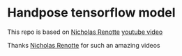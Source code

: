 # Handpose tensorflow model

This repo is based on [Nicholas Renotte](https://www.youtube.com/channel/UCHXa4OpASJEwrHrLeIzw7Yg) [youtube video](https://www.youtube.com/watch?v=f7uBsb-0sGQ&ab_channel=NicholasRenotte)

Thanks [Nicholas Renotte](https://www.youtube.com/channel/UCHXa4OpASJEwrHrLeIzw7Yg) for such an amazing videos
